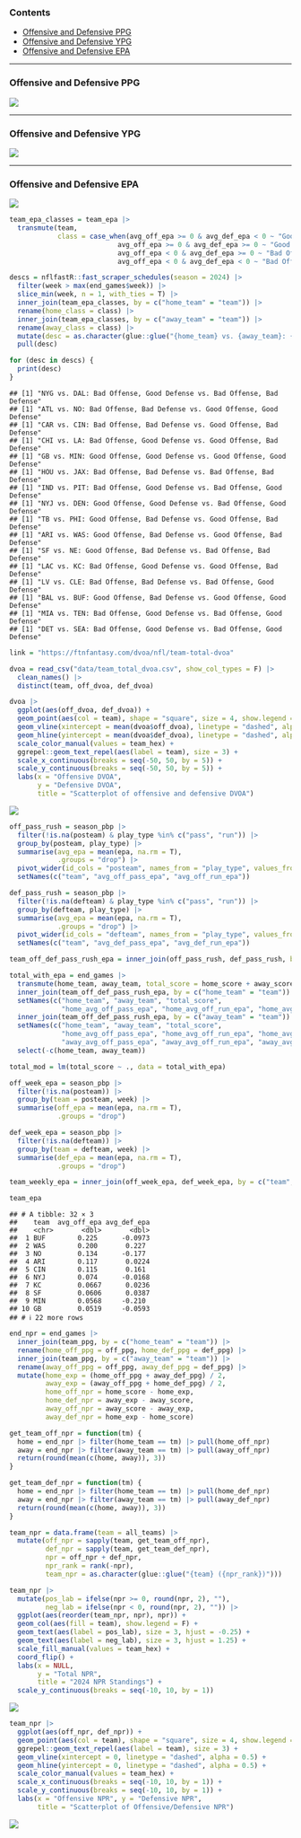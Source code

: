 
### Contents

- [Offensive and Defensive PPG](#offensive-and-defensive-ppg)
- [Offensive and Defensive YPG](#offensive-and-defensive-ypg)
- [Offensive and Defensive EPA](#offensive-and-defensive-epa)

------------------------------------------------------------------------

### Offensive and Defensive PPG

![](README_files/figure-gfm/unnamed-chunk-2-1.png)<!-- -->

------------------------------------------------------------------------

### Offensive and Defensive YPG

![](README_files/figure-gfm/unnamed-chunk-3-1.png)<!-- -->

------------------------------------------------------------------------

### Offensive and Defensive EPA

![](README_files/figure-gfm/unnamed-chunk-4-1.png)<!-- -->

``` r
team_epa_classes = team_epa |>
  transmute(team,
            class = case_when(avg_off_epa >= 0 & avg_def_epa < 0 ~ "Good Offense, Good Defense",
                           avg_off_epa >= 0 & avg_def_epa >= 0 ~ "Good Offense, Bad Defense",
                           avg_off_epa < 0 & avg_def_epa >= 0 ~ "Bad Offense, Bad Defense",
                           avg_off_epa < 0 & avg_def_epa < 0 ~ "Bad Offense, Good Defense"))

descs = nflfastR::fast_scraper_schedules(season = 2024) |>
  filter(week > max(end_games$week)) |>
  slice_min(week, n = 1, with_ties = T) |>
  inner_join(team_epa_classes, by = c("home_team" = "team")) |>
  rename(home_class = class) |>
  inner_join(team_epa_classes, by = c("away_team" = "team")) |>
  rename(away_class = class) |>
  mutate(desc = as.character(glue::glue("{home_team} vs. {away_team}: {home_class} vs. {away_class}"))) |>
  pull(desc)

for (desc in descs) {
  print(desc)
}
```

    ## [1] "NYG vs. DAL: Bad Offense, Good Defense vs. Bad Offense, Bad Defense"
    ## [1] "ATL vs. NO: Bad Offense, Bad Defense vs. Good Offense, Good Defense"
    ## [1] "CAR vs. CIN: Bad Offense, Bad Defense vs. Good Offense, Bad Defense"
    ## [1] "CHI vs. LA: Bad Offense, Good Defense vs. Good Offense, Bad Defense"
    ## [1] "GB vs. MIN: Good Offense, Good Defense vs. Good Offense, Good Defense"
    ## [1] "HOU vs. JAX: Bad Offense, Bad Defense vs. Bad Offense, Bad Defense"
    ## [1] "IND vs. PIT: Bad Offense, Good Defense vs. Bad Offense, Good Defense"
    ## [1] "NYJ vs. DEN: Good Offense, Good Defense vs. Bad Offense, Good Defense"
    ## [1] "TB vs. PHI: Good Offense, Bad Defense vs. Good Offense, Bad Defense"
    ## [1] "ARI vs. WAS: Good Offense, Bad Defense vs. Good Offense, Bad Defense"
    ## [1] "SF vs. NE: Good Offense, Bad Defense vs. Bad Offense, Bad Defense"
    ## [1] "LAC vs. KC: Bad Offense, Good Defense vs. Good Offense, Bad Defense"
    ## [1] "LV vs. CLE: Bad Offense, Bad Defense vs. Bad Offense, Good Defense"
    ## [1] "BAL vs. BUF: Good Offense, Bad Defense vs. Good Offense, Good Defense"
    ## [1] "MIA vs. TEN: Bad Offense, Good Defense vs. Bad Offense, Good Defense"
    ## [1] "DET vs. SEA: Bad Offense, Good Defense vs. Bad Offense, Good Defense"

``` r
link = "https://ftnfantasy.com/dvoa/nfl/team-total-dvoa"

dvoa = read_csv("data/team_total_dvoa.csv", show_col_types = F) |>
  clean_names() |>
  distinct(team, off_dvoa, def_dvoa)

dvoa |>
  ggplot(aes(off_dvoa, def_dvoa)) +
  geom_point(aes(col = team), shape = "square", size = 4, show.legend = F) +
  geom_vline(xintercept = mean(dvoa$off_dvoa), linetype = "dashed", alpha = 0.5) +
  geom_hline(yintercept = mean(dvoa$def_dvoa), linetype = "dashed", alpha = 0.5) +
  scale_color_manual(values = team_hex) +
  ggrepel::geom_text_repel(aes(label = team), size = 3) +
  scale_x_continuous(breaks = seq(-50, 50, by = 5)) +
  scale_y_continuous(breaks = seq(-50, 50, by = 5)) +
  labs(x = "Offensive DVOA",
       y = "Defensive DVOA",
       title = "Scatterplot of offensive and defensive DVOA")
```

![](README_files/figure-gfm/unnamed-chunk-6-1.png)<!-- -->

``` r
off_pass_rush = season_pbp |>
  filter(!is.na(posteam) & play_type %in% c("pass", "run")) |>
  group_by(posteam, play_type) |>
  summarise(avg_epa = mean(epa, na.rm = T),
            .groups = "drop") |>
  pivot_wider(id_cols = "posteam", names_from = "play_type", values_from = "avg_epa") |>
  setNames(c("team", "avg_off_pass_epa", "avg_off_run_epa"))

def_pass_rush = season_pbp |>
  filter(!is.na(defteam) & play_type %in% c("pass", "run")) |>
  group_by(defteam, play_type) |>
  summarise(avg_epa = mean(epa, na.rm = T),
            .groups = "drop") |>
  pivot_wider(id_cols = "defteam", names_from = "play_type", values_from = "avg_epa") |>
  setNames(c("team", "avg_def_pass_epa", "avg_def_run_epa"))

team_off_def_pass_rush_epa = inner_join(off_pass_rush, def_pass_rush, by = "team")

total_with_epa = end_games |>
  transmute(home_team, away_team, total_score = home_score + away_score) |>
  inner_join(team_off_def_pass_rush_epa, by = c("home_team" = "team")) |>
  setNames(c("home_team", "away_team", "total_score",
             "home_avg_off_pass_epa", "home_avg_off_run_epa", "home_avg_def_pass_epa", "home_avg_def_run_epa")) |>
  inner_join(team_off_def_pass_rush_epa, by = c("away_team" = "team")) |>
  setNames(c("home_team", "away_team", "total_score",
             "home_avg_off_pass_epa", "home_avg_off_run_epa", "home_avg_def_pass_epa", "home_avg_def_run_epa",
             "away_avg_off_pass_epa", "away_avg_off_run_epa", "away_avg_def_pass_epa", "away_avg_def_run_epa")) |>
  select(-c(home_team, away_team))

total_mod = lm(total_score ~ ., data = total_with_epa)
```

``` r
off_week_epa = season_pbp |>
  filter(!is.na(posteam)) |>
  group_by(team = posteam, week) |>
  summarise(off_epa = mean(epa, na.rm = T),
            .groups = "drop")

def_week_epa = season_pbp |>
  filter(!is.na(defteam)) |>
  group_by(team = defteam, week) |>
  summarise(def_epa = mean(epa, na.rm = T),
            .groups = "drop")

team_weekly_epa = inner_join(off_week_epa, def_week_epa, by = c("team", "week"))

team_epa
```

    ## # A tibble: 32 × 3
    ##    team  avg_off_epa avg_def_epa
    ##    <chr>       <dbl>       <dbl>
    ##  1 BUF        0.225      -0.0973
    ##  2 WAS        0.200       0.227 
    ##  3 NO         0.134      -0.177 
    ##  4 ARI        0.117       0.0224
    ##  5 CIN        0.115       0.161 
    ##  6 NYJ        0.074      -0.0168
    ##  7 KC         0.0667      0.0236
    ##  8 SF         0.0606      0.0387
    ##  9 MIN        0.0568     -0.210 
    ## 10 GB         0.0519     -0.0593
    ## # ℹ 22 more rows

``` r
end_npr = end_games |>
  inner_join(team_ppg, by = c("home_team" = "team")) |>
  rename(home_off_ppg = off_ppg, home_def_ppg = def_ppg) |>
  inner_join(team_ppg, by = c("away_team" = "team")) |>
  rename(away_off_ppg = off_ppg, away_def_ppg = def_ppg) |>
  mutate(home_exp = (home_off_ppg + away_def_ppg) / 2,
         away_exp = (away_off_ppg + home_def_ppg) / 2,
         home_off_npr = home_score - home_exp,
         home_def_npr = away_exp - away_score,
         away_off_npr = away_score - away_exp,
         away_def_npr = home_exp - home_score)

get_team_off_npr = function(tm) {
  home = end_npr |> filter(home_team == tm) |> pull(home_off_npr)
  away = end_npr |> filter(away_team == tm) |> pull(away_off_npr)
  return(round(mean(c(home, away)), 3))
}

get_team_def_npr = function(tm) {
  home = end_npr |> filter(home_team == tm) |> pull(home_def_npr)
  away = end_npr |> filter(away_team == tm) |> pull(away_def_npr)
  return(round(mean(c(home, away)), 3))
}

team_npr = data.frame(team = all_teams) |>
  mutate(off_npr = sapply(team, get_team_off_npr),
         def_npr = sapply(team, get_team_def_npr),
         npr = off_npr + def_npr,
         npr_rank = rank(-npr),
         team_npr = as.character(glue::glue("{team} ({npr_rank})")))

team_npr |>
  mutate(pos_lab = ifelse(npr >= 0, round(npr, 2), ""),
         neg_lab = ifelse(npr < 0, round(npr, 2), "")) |>
  ggplot(aes(reorder(team_npr, npr), npr)) +
  geom_col(aes(fill = team), show.legend = F) +
  geom_text(aes(label = pos_lab), size = 3, hjust = -0.25) +
  geom_text(aes(label = neg_lab), size = 3, hjust = 1.25) +
  scale_fill_manual(values = team_hex) +
  coord_flip() +
  labs(x = NULL,
       y = "Total NPR",
       title = "2024 NPR Standings") +
  scale_y_continuous(breaks = seq(-10, 10, by = 1))
```

![](README_files/figure-gfm/unnamed-chunk-9-1.png)<!-- -->

``` r
team_npr |>
  ggplot(aes(off_npr, def_npr)) +
  geom_point(aes(col = team), shape = "square", size = 4, show.legend = F) +
  ggrepel::geom_text_repel(aes(label = team), size = 3) +
  geom_vline(xintercept = 0, linetype = "dashed", alpha = 0.5) +
  geom_hline(yintercept = 0, linetype = "dashed", alpha = 0.5) +
  scale_color_manual(values = team_hex) +
  scale_x_continuous(breaks = seq(-10, 10, by = 1)) +
  scale_y_continuous(breaks = seq(-10, 10, by = 1)) +
  labs(x = "Offensive NPR", y = "Defensive NPR",
       title = "Scatterplot of Offensive/Defensive NPR")
```

![](README_files/figure-gfm/unnamed-chunk-10-1.png)<!-- -->
